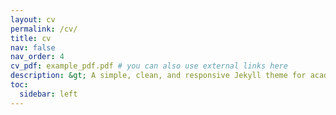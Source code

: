 ```yaml
---
layout: cv
permalink: /cv/
title: cv
nav: false
nav_order: 4
cv_pdf: example_pdf.pdf # you can also use external links here
description: &gt; A simple, clean, and responsive Jekyll theme for academics
toc:
  sidebar: left
---
```

